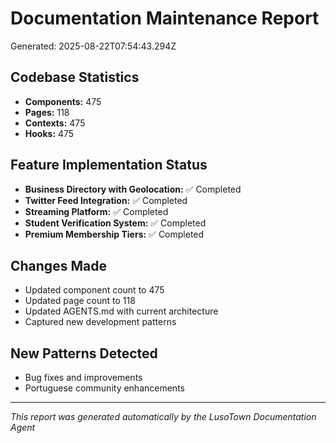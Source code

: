 # Documentation Maintenance Report
Generated: 2025-08-22T07:54:43.294Z

## Codebase Statistics
- **Components:** 475
- **Pages:** 118
- **Contexts:** 475
- **Hooks:** 475

## Feature Implementation Status
- **Business Directory with Geolocation:** ✅ Completed
- **Twitter Feed Integration:** ✅ Completed
- **Streaming Platform:** ✅ Completed
- **Student Verification System:** ✅ Completed
- **Premium Membership Tiers:** ✅ Completed

## Changes Made
- Updated component count to 475
- Updated page count to 118
- Updated AGENTS.md with current architecture
- Captured new development patterns

## New Patterns Detected
- Bug fixes and improvements
- Portuguese community enhancements

---
*This report was generated automatically by the LusoTown Documentation Agent*
